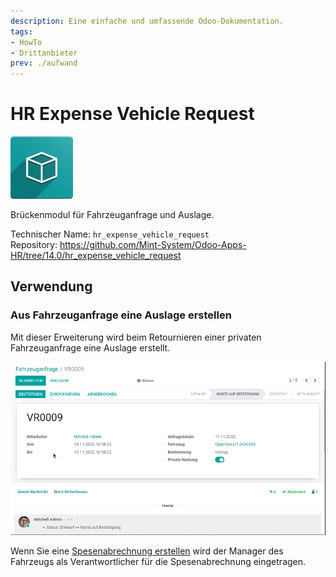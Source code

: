 ```yaml
---
description: Eine einfache und umfassende Odoo-Dokumentation.
tags:
- HowTo
- Drittanbieter
prev: ./aufwand
---
```

# HR Expense Vehicle Request
![icon_oms_box](assets/icon_oms_box.png)

Brückenmodul für Fahrzeuganfrage und Auslage.

Technischer Name: `hr_expense_vehicle_request`\
Repository: <https://github.com/Mint-System/Odoo-Apps-HR/tree/14.0/hr_expense_vehicle_request>

## Verwendung

### Aus Fahrzeuganfrage eine Auslage erstellen

Mit dieser Erweiterung wird beim Retournieren einer privaten Fahrzeuganfrage eine Auslage erstellt.

![HR Expense Vehicle Request](assets/HR%20Expense%20Vehicle%20Request.gif)

Wenn Sie eine [Spesenabrechnung erstellen](Aufwand.md#Spesenabrechnung%20erstellen) wird der Manager des Fahrzeugs als Verantwortlicher für die Spesenabrechnung eingetragen.
